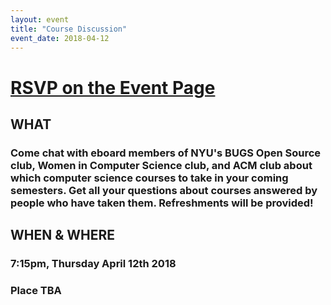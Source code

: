 ```yaml
---
layout: event
title: "Course Discussion"
event_date: 2018-04-12
---
```


# [RSVP on the Event Page](https://orgsync.com/170073/events/2367672/occurrences/5650600)

## WHAT

### Come chat with eboard members of NYU's BUGS Open Source club, Women in Computer Science club, and ACM club about which computer science courses to take in your coming semesters. Get all your questions about courses answered by people who have taken them. Refreshments will be provided!

## WHEN & WHERE

### 7:15pm, Thursday April 12th 2018

### Place TBA

